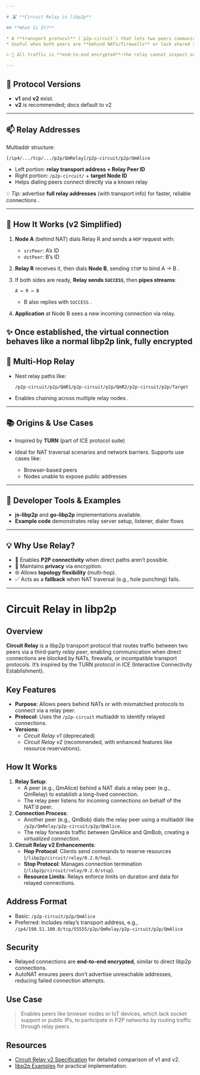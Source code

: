 ```yaml
---

# 🛣️ **Circuit Relay in libp2p**

## **What Is It?**

* A **transport protocol** (`p2p-circuit`) that lets two peers communicate via a third-party **relay node** 
* Useful when both peers are **behind NATs/firewalls** or lack shared transport mechanisms .

> 🔐 All traffic is **end-to-end encrypted**—the relay cannot inspect or alter the contents .

---
```


## 🧭 **Protocol Versions**

* **v1** and **v2** exist.
* **v2** is recommended; docs default to v2 

---

## 📫 **Relay Addresses**

Multiaddr structure:

```
[/ip4/.../tcp/.../p2p/QmRelay]/p2p-circuit/p2p/QmAlice
```

* Left portion: **relay transport address + Relay Peer ID**
* Right portion: `/p2p-circuit/` + **target Node ID**
* Helps dialing peers connect directly via a known relay 

💡 *Tip:* advertise **full relay addresses** (with transport info) for faster, reliable connections .

---

## 🔄 **How It Works (v2 Simplified)**

1. **Node A** (behind NAT) dials Relay R and sends a `HOP` request with:

   * `srcPeer`: A’s ID
   * `dstPeer`: B’s ID
2. **Relay R** receives it, then dials **Node B**, sending `STOP` to bind A → B .
3. If both sides are ready, **Relay sends `SUCCESS`**, then **pipes streams**:

   ```
   A ↔ R ↔ B
   ```

   * B also replies with `SUCCESS` .
4. **Application** at Node B sees a new incoming connection via relay.

✨ Once established, the **virtual connection** behaves like a normal libp2p link, fully encrypted 
---

## 🔁 **Multi-Hop Relay**

* Nest relay paths like:

  ```
  /p2p-circuit/p2p/QmR1/p2p-circuit/p2p/QmR2/p2p-circuit/p2p/Target
  ```
* Enables chaining across multiple relay nodes .

---

## 📚 **Origins & Use Cases**

* Inspired by **TURN** (part of ICE protocol suite) 
* Ideal for NAT traversal scenarios and network barriers. Supports use cases like:

  * Browser-based peers
  * Nodes unable to expose public addresses 

---

## 🔧 **Developer Tools & Examples**

* **js-libp2p** and **go-libp2p** implementations available.
* **Example code** demonstrates relay server setup, listener, dialer flows

---

## 💡 **Why Use Relay?**

* 🔄 Enables **P2P connectivity** when direct paths aren’t possible.
* 🔐 Maintains **privacy** via encryption.
* 🌐 Allows **topology flexibility** (multi-hop).
* ✅ Acts as a **fallback** when NAT traversal (e.g., hole punching) fails.

---



# Circuit Relay in libp2p

## Overview
**Circuit Relay** is a libp2p transport protocol that routes traffic between two peers via a third-party *relay peer*, enabling communication when direct connections are blocked by NATs, firewalls, or incompatible transport protocols. It’s inspired by the TURN protocol in ICE (Interactive Connectivity Establishment).

## Key Features
- **Purpose**: Allows peers behind NATs or with mismatched protocols to connect via a relay peer.
- **Protocol**: Uses the `/p2p-circuit` multiaddr to identify relayed connections.
- **Versions**: 
  - *Circuit Relay v1* (deprecated)
  - *Circuit Relay v2* (recommended, with enhanced features like resource reservations).

## How It Works
1. **Relay Setup**:
   - A peer (e.g., QmAlice) behind a NAT dials a relay peer (e.g., QmRelay) to establish a long-lived connection.
   - The relay peer listens for incoming connections on behalf of the NAT’d peer.
2. **Connection Process**:
   - Another peer (e.g., QmBob) dials the relay peer using a multiaddr like `/p2p/QmRelay/p2p-circuit/p2p/QmAlice`.
   - The relay forwards traffic between QmAlice and QmBob, creating a *virtualized connection*.
3. **Circuit Relay v2 Enhancements**:
   - **Hop Protocol**: Clients send commands to reserve resources (`/libp2p/circuit/relay/0.2.0/hop`).
   - **Stop Protocol**: Manages connection termination (`/libp2p/circuit/relay/0.2.0/stop`).
   - **Resource Limits**: Relays enforce limits on duration and data for relayed connections.

## Address Format
- Basic: `/p2p-circuit/p2p/QmAlice`
- Preferred: Includes relay’s transport address, e.g., `/ip4/198.51.100.0/tcp/55555/p2p/QmRelay/p2p-circuit/p2p/QmAlice`

## Security
- Relayed connections are **end-to-end encrypted**, similar to direct libp2p connections.
- AutoNAT ensures peers don’t advertise unreachable addresses, reducing failed connection attempts.

## Use Case
> Enables peers like browser nodes or IoT devices, which lack socket support or public IPs, to participate in P2P networks by routing traffic through relay peers.[](https://docs.libp2p.io/concepts/nat/circuit-relay/)[](https://docs.libp2p.io/concepts/nat/dcutr/)[](https://docs.libp2p.io/concepts/nat/hole-punching/)

## Resources
- [Circuit Relay v2 Specification](https://github.com/libp2p/specs/blob/master/relay/circuit-v2.md) for detailed comparison of v1 and v2.
- [libp2p Examples](https://github.com/libp2p/js-libp2p-example-circuit-relay) for practical implementation.[](https://github.com/libp2p/specs/blob/master/relay/circuit-v2.md)[](https://github.com/libp2p/js-libp2p-example-circuit-relay)